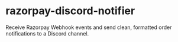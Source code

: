 # razorpay-discord-notifier
Receive Razorpay Webhook events and send clean, formatted order notifications to a Discord channel.
